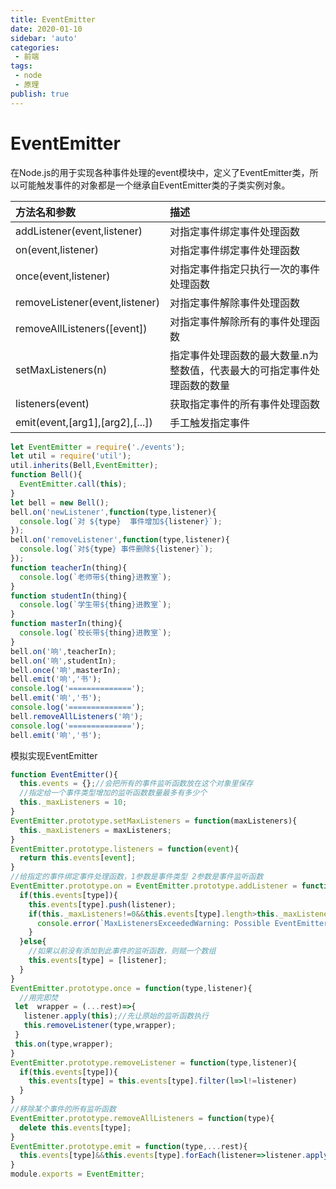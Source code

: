 ```yaml
---
title: EventEmitter
date: 2020-01-10
sidebar: 'auto'
categories:
 - 前端
tags:
 - node
 - 原理
publish: true
---
```


# EventEmitter

在Node.js的用于实现各种事件处理的event模块中，定义了EventEmitter类，所以可能触发事件的对象都是一个继承自EventEmitter类的子类实例对象。

| 方法名和参数                    | 描述                                                         |
| :------------------------------ | :----------------------------------------------------------- |
| addListener(event,listener)     | 对指定事件绑定事件处理函数                                   |
| on(event,listener)              | 对指定事件绑定事件处理函数                                   |
| once(event,listener)            | 对指定事件指定只执行一次的事件处理函数                       |
| removeListener(event,listener)  | 对指定事件解除事件处理函数                                   |
| removeAllListeners([event])     | 对指定事件解除所有的事件处理函数                             |
| setMaxListeners(n)              | 指定事件处理函数的最大数量.n为整数值，代表最大的可指定事件处理函数的数量 |
| listeners(event)                | 获取指定事件的所有事件处理函数                               |
| emit(event,[arg1],[arg2],[...]) | 手工触发指定事件                                             |

```javascript
let EventEmitter = require('./events');
let util = require('util');
util.inherits(Bell,EventEmitter);
function Bell(){
  EventEmitter.call(this);
}
let bell = new Bell();
bell.on('newListener',function(type,listener){
  console.log(`对 ${type}  事件增加${listener}`);
});
bell.on('removeListener',function(type,listener){
  console.log(`对${type} 事件删除${listener}`);
});
function teacherIn(thing){
  console.log(`老师带${thing}进教室`);
}
function studentIn(thing){
  console.log(`学生带${thing}进教室`);
}
function masterIn(thing){
  console.log(`校长带${thing}进教室`);
}
bell.on('响',teacherIn);
bell.on('响',studentIn);
bell.once('响',masterIn);
bell.emit('响','书');
console.log('==============');
bell.emit('响','书');
console.log('==============');
bell.removeAllListeners('响');
console.log('==============');
bell.emit('响','书');
```

模拟实现EventEmitter

```javascript
function EventEmitter(){
  this.events = {};//会把所有的事件监听函数放在这个对象里保存
  //指定给一个事件类型增加的监听函数数量最多有多少个
  this._maxListeners = 10;
}
EventEmitter.prototype.setMaxListeners = function(maxListeners){
  this._maxListeners = maxListeners;
}
EventEmitter.prototype.listeners = function(event){
  return this.events[event];
}
//给指定的事件绑定事件处理函数，1参数是事件类型 2参数是事件监听函数
EventEmitter.prototype.on = EventEmitter.prototype.addListener = function(type,listener){
  if(this.events[type]){
    this.events[type].push(listener);
    if(this._maxListeners!=0&&this.events[type].length>this._maxListeners){
      console.error(`MaxListenersExceededWarning: Possible EventEmitter memory leak detected. ${this.events[type].length} ${type} listeners added. Use emitter.setMaxListeners() to increase limit`);
    }
  }else{
    //如果以前没有添加到此事件的监听函数，则赋一个数组
    this.events[type] = [listener];
  }
}
EventEmitter.prototype.once = function(type,listener){
  //用完即焚
 let  wrapper = (...rest)=>{
   listener.apply(this);//先让原始的监听函数执行
   this.removeListener(type,wrapper);
 }
 this.on(type,wrapper);
}
EventEmitter.prototype.removeListener = function(type,listener){
  if(this.events[type]){
    this.events[type] = this.events[type].filter(l=>l!=listener)
  }
}
//移除某个事件的所有监听函数
EventEmitter.prototype.removeAllListeners = function(type){
  delete this.events[type];
}
EventEmitter.prototype.emit = function(type,...rest){
  this.events[type]&&this.events[type].forEach(listener=>listener.apply(this,rest));
}
module.exports = EventEmitter;
```

